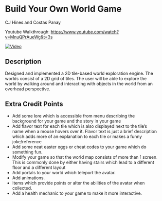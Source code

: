# Build Your Own World Game
CJ Hines and Costas Panay

Youtube Walkthrough: https://www.youtube.com/watch?v=MnuQPrAueWg&t=3s

[![Video](thumbnail.jpg)](https://www.youtube.com/watch?v=MnuQPrAueWg&t=3s)

## Description
Designed and implemented a 2D tile-based world exploration engine. The worlds consist of a 2D grid of tiles. The user will be able to explore the world by walking around and interacting with objects in the world from an overhead perspective. 

## Extra Credit Points
- Add some lore which is accessible from menu describing the background for your game and the story in your game
- Add flavor text for each tile which is also displayed next to the tile’s name when a mouse hovers over it. Flavor text is just a brief description which adds more of an explanation to each tile or makes a funny joke/reference
- Add some neat easter eggs or cheat codes to your game which do something fun. 
- Modify your game so that the world map consists of more than 1 screen. This is commonly done by either having stairs which lead to a different floor and a different layout
- Add portals to your world which teleport the avatar.
- Add animations.
- Items which provide points or alter the abilities of the avatar when collected.
- Add a health mechanic to your game to make it more interactive.
